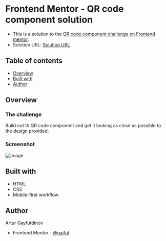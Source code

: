 # Frontend Mentor - QR code component solution
- This is a solution to the [QR code component challenge on Frontend mentor](https://www.frontendmentor.io/challenges/qr-code-component-iux_sIO_H).
- Solution URL: [Solution URL](https://frontend-mentor-1-theta.vercel.app/)

## Table of contents
- [Overview](#overview)
- [Built with](#built-with)
- [Author](#author)

## Overview
### The challenge
Build out th QR code component and get it looking as close as possible to the design provided.

### Screenshot
![image](https://github.com/gaifut/Frontend-mentor-1-QR-code-component/assets/113767276/685e8d4a-3374-44a6-a816-8cbce3248120)

## Built with
- HTML
- CSS
- Mobile-first workflow

## Author
Artur Gayfutdinov
- Frontend Mentor - [@gaifut](https://www.frontendmentor.io/profile/gaifut)
